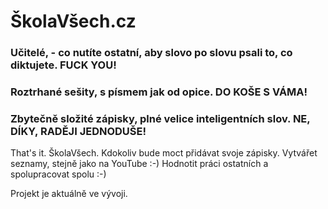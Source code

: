 # ŠkolaVšech.cz

### Učitelé, -  co nutíte ostatní, aby slovo po slovu psali to, co diktujete. FUCK YOU!
### Roztrhané sešity, s písmem jak od opice. DO KOŠE S VÁMA!
### Zbytečně složité zápisky, plné velice inteligentních slov. NE, DÍKY, RADĚJI JEDNODUŠE!

That's it. ŠkolaVšech. Kdokoliv bude moct přidávat svoje zápisky. Vytvářet seznamy, stejně jako na YouTube :-) Hodnotit práci ostatních a spolupracovat spolu :-) 

Projekt je aktuálně ve vývoji.
